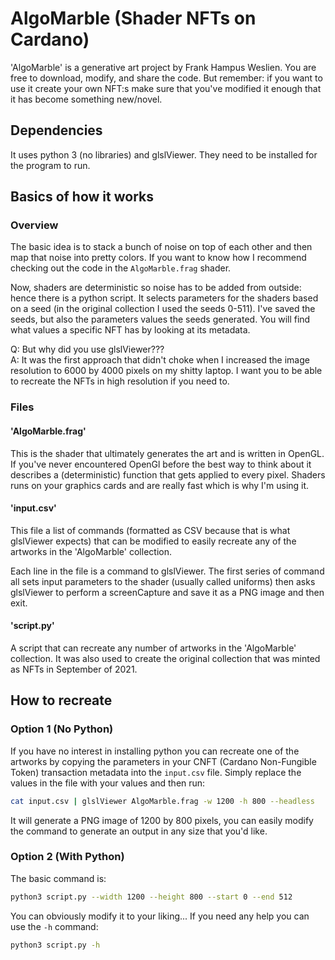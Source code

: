 # AlgoMarble (Shader NFTs on Cardano)

'AlgoMarble' is a generative art project by Frank Hampus Weslien.
You are free to download, modify, and share the code. But remember: if you want
to use it create your own NFT:s make sure that you've modified it enough that it
has become something new/novel.

## Dependencies

It uses python 3 (no libraries) and glslViewer. They need to be installed for the
program to run.

## Basics of how it works

### Overview

The basic idea is to stack a bunch of noise on top of each other and then map that
noise into pretty colors. If you want to know how I recommend checking out the code in the
`AlgoMarble.frag` shader.

Now, shaders are deterministic so noise has to be added from outside:
hence there is a python script. It selects parameters for the shaders based on a seed
(in the original collection I used the seeds 0-511). I've saved the seeds, but 
also the parameters values the seeds generated. You will find what values a specific
NFT has by looking at its metadata. 

Q: But why did you use glslViewer???  
A: It was the first approach that didn't choke when I increased the 
image resolution to 6000 by 4000 pixels on my shitty laptop. 
I want you to be able to recreate the NFTs in high resolution if you need to.

### Files

#### 'AlgoMarble.frag'

This is the shader that ultimately generates the art and is written in OpenGL.
If you've never encountered OpenGl before the best way to think about it describes 
a (deterministic) function that gets applied to every pixel. Shaders runs on your 
graphics cards and are really fast which is why I'm using it.

#### 'input.csv'

This file a list of commands (formatted as CSV because that is what glslViewer expects)
that can be modified to easily recreate any of the artworks in the 'AlgoMarble' collection.

Each line in the file is a command to glslViewer. 
The first series of command all sets input parameters to the shader (usually called uniforms)
then asks glslViewer to perform a screenCapture and save it as a PNG image and then exit.

#### 'script.py'

A script that can recreate any number of artworks in the 'AlgoMarble' collection. 
It was also used to create the original collection that
was minted as NFTs in September of 2021.

## How to recreate

### Option 1 (No Python)

If you have no interest in installing python you can recreate one of the artworks
by copying the parameters in your CNFT (Cardano Non-Fungible Token) transaction 
metadata into the `input.csv` file. Simply replace the values in the file
with your values and then run:

```bash
cat input.csv | glslViewer AlgoMarble.frag -w 1200 -h 800 --headless
```

It will generate a PNG image of 1200 by 800 pixels, you can easily modify the command
to generate an output in any size that you'd like.

### Option 2 (With Python)

The basic command is:

```bash
python3 script.py --width 1200 --height 800 --start 0 --end 512  
```

You can obviously modify it to your liking...
If you need any help you can use the `-h` command:

```bash
python3 script.py -h
```
